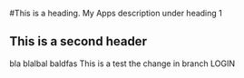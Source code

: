 #This is a heading. My Apps
description under heading 1

## This is a second header
bla blalbal
baldfas
This is a test the change in branch LOGIN
